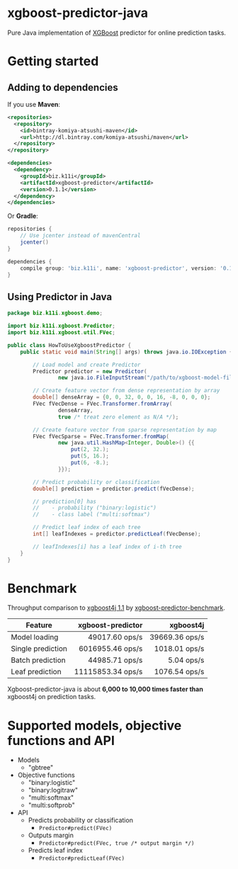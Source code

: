 xgboost-predictor-java
======================

Pure Java implementation of [XGBoost](https://github.com/dmlc/xgboost/) predictor for online prediction tasks.


# Getting started

## Adding to dependencies

If you use **Maven**:

```xml
<repositories>
  <repository>
    <id>bintray-komiya-atsushi-maven</id>
    <url>http://dl.bintray.com/komiya-atsushi/maven</url>
  </repository>
</repository>

<dependencies>
  <dependency>
    <groupId>biz.k11i</groupId>
    <artifactId>xgboost-predictor</artifactId>
    <version>0.1.1</version>
  </dependency>
</dependencies>
```

Or **Gradle**:

```groovy
repositories {
    // Use jcenter instead of mavenCentral
    jcenter()
}

dependencies {
    compile group: 'biz.k11i', name: 'xgboost-predictor', version: '0.1.0'
}
```

## Using Predictor in Java

```java
package biz.k11i.xgboost.demo;

import biz.k11i.xgboost.Predictor;
import biz.k11i.xgboost.util.FVec;

public class HowToUseXgboostPredictor {
    public static void main(String[] args) throws java.io.IOException {

        // Load model and create Predictor
        Predictor predictor = new Predictor(
                new java.io.FileInputStream("/path/to/xgboost-model-file"));

        // Create feature vector from dense representation by array
        double[] denseArray = {0, 0, 32, 0, 0, 16, -8, 0, 0, 0};
        FVec fVecDense = FVec.Transformer.fromArray(
                denseArray,
                true /* treat zero element as N/A */);

        // Create feature vector from sparse representation by map
        FVec fVecSparse = FVec.Transformer.fromMap(
                new java.util.HashMap<Integer, Double>() {{
                    put(2, 32.);
                    put(5, 16.);
                    put(6, -8.);
                }});

        // Predict probability or classification
        double[] prediction = predictor.predict(fVecDense);

        // prediction[0] has
        //    - probability ("binary:logistic")
        //    - class label ("multi:softmax")

        // Predict leaf index of each tree
        int[] leafIndexes = predictor.predictLeaf(fVecDense);

        // leafIndexes[i] has a leaf index of i-th tree
    }
}
```


# Benchmark

Throughput comparison to [xgboost4j 1.1](https://github.com/dmlc/xgboost/tree/master/java/xgboost4j) by [xgboost-predictor-benchmark](https://github.com/komiya-atsushi/xgboost-predictor-benchmark).

| Feature           | xgboost-predictor | xgboost4j      |
| ----------------- | ----------------: | -------------: |
| Model loading     |    49017.60 ops/s | 39669.36 ops/s |
| Single prediction |  6016955.46 ops/s |  1018.01 ops/s |
| Batch prediction  |    44985.71 ops/s |     5.04 ops/s |
| Leaf prediction   | 11115853.34 ops/s |  1076.54 ops/s |

Xgboost-predictor-java is about **6,000 to 10,000 times faster than** xgboost4j on prediction tasks.


# Supported models, objective functions and API

- Models
    - "gbtree"
- Objective functions
    - "binary:logistic"
    - "binary:logitraw"
    - "multi:softmax"
    - "multi:softprob"
- API
    - Predicts probability or classification
        - `Predictor#predict(FVec)`
    - Outputs margin
        - `Predictor#predict(FVec, true /* output margin */)`
    - Predicts leaf index
        - `Predictor#predictLeaf(FVec)`
